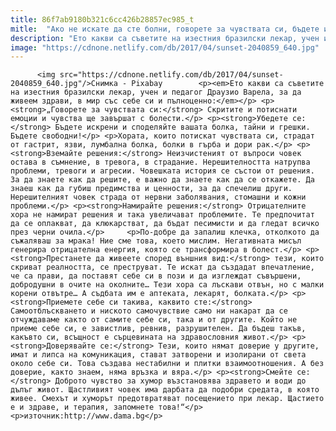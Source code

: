 ```yaml
---
title: 86f7ab9180b321c6cc426b28857ec985_t
mitle:  "Aко не искате да сте болни, говорете за чувствата си, бъдете искрени, вярвайте и се смейте!"
description: "Ето какви са съветите на изестния бразилски лекар, учен и педагог Драузио Варела, за да живеем здрави, в мир със себе си и пълноценно: „Говорете за чувствата си: Скритите и потиснати емоции и чувства ще завършат с болести. Убедете се: Бъдете искрени и споделяйте вашата болка, тайни и грешки. Бъдете свободни! Хората, които потискат чувствата …"
image: "https://cdnone.netlify.com/db/2017/04/sunset-2040859_640.jpg"
---
```


          <img src="https://cdnone.netlify.com/db/2017/04/sunset-2040859_640.jpg"/>Снимка - Pixabay        <p><em>Ето какви са съветите на изестния бразилски лекар, учен и педагог Драузио Варела, за да живеем здрави, в мир със себе си и пълноценно:</em></p> <p><strong>„Говорете за чувствата си:</strong> Скритите и потиснати емоции и чувства ще завършат с болести.</p> <p><strong>Убедете се:</strong> Бъдете искрени и споделяйте вашата болка, тайни и грешки. Бъдете свободни!</p> <p>Хората, които потискат чувствата си, страдат от гастрит, язви, лумбална болка, болки в гърба и дори рак.</p> <p><strong>Вземайте решения:</strong> Неизчистеният от въпроси човек остава в съмнение, в тревога, в страдание. Нерешителността натрупва проблеми, тревоги и агресии. Човешката история се състои от решения. За да знаете как да решите, е важно да знаете как да се откажете. Да знаеш как да губиш предимства и ценности, за да спечелиш други. Нерешителният човек страда от нервни заболявания, стомашни и кожни проблеми.</p> <p><strong>Намирайте решения:</strong> Отрицателните хора не намират решения и така увеличават проблемите. Те предпочитат да се оплакват, да клюкарстват, да бъдат песимисти и да гледат всичко през черни очила.</p>     <p>По-добре да запалиш клечка, отколкото да съжаляваш за мрака! Ние сме това, което мислим. Негативната мисъл генерира отрицателна енергия, която се трансформира в болест.</p> <p><strong>Престанете да живеете според външния вид:</strong> тези, които скриват реалността, се преструват. Те искат да създадат впечатление, че са прави, да поставят себе си в пози и да изглеждат съвършени, добродушни в очите на околните… Тези хора са лъскави отвън, но с малки корени отвътре… А съдбата им е аптеката, лекарят, болката.</p> <p><strong>Приемете себе си такива, каквито сте:</strong> Самоотблъскването и ниското самочувствие само ни накарат да се отчуждаваме както от самите себе си, така и от другите. Който не приеме себе си, е завистлив, ревнив, разрушителен. Да бъдеш такъв, какъвто си, всъщност е сърцевината на здравословния живот.</p> <p><strong>Доверявайте се:</strong> Тези, които нямат доверие у другите, имат и липса на комуникация, стават затворени и изолирани от света около себе си. Това създава нестабилни и плитки взаимоотношения. А без доверие, както знаем, няма връзка и вяра.</p> <p><strong>Смейте се:</strong> Доброто чувство за хумор възстановява здравето и води до дълъг живот. Щастливият човек има дарбата да подобри средата, в която живее. Смехът и хуморът предотвратяват посещението при лекар. Щастието е и здраве, и терапия, запомнете това!“</p> <p>източник:http://www.dama.bg</p>        